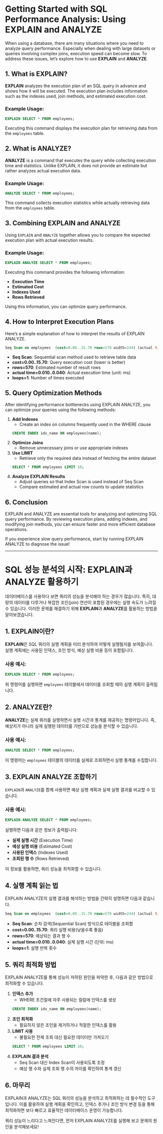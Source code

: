 # Getting Started with SQL Performance Analysis: Using EXPLAIN and ANALYZE

When using a database, there are many situations where you need to analyze query performance. Especially when dealing with large datasets or queries involving complex joins, execution speed can become slow. To address these issues, let’s explore how to use **EXPLAIN** and **ANALYZE**.

## 1. What is EXPLAIN?
**EXPLAIN** analyzes the execution plan of an SQL query in advance and shows how it will be executed. The execution plan includes information such as the indexes used, join methods, and estimated execution cost.

### Example Usage:
```sql
EXPLAIN SELECT * FROM employees;
```
Executing this command displays the execution plan for retrieving data from the `employees` table.

## 2. What is ANALYZE?
**ANALYZE** is a command that executes the query while collecting execution time and statistics. Unlike EXPLAIN, it does not provide an estimate but rather analyzes actual execution data.

### Example Usage:
```sql
ANALYZE SELECT * FROM employees;
```
This command collects execution statistics while actually retrieving data from the `employees` table.

## 3. Combining EXPLAIN and ANALYZE
Using `EXPLAIN` and `ANALYZE` together allows you to compare the expected execution plan with actual execution results.

### Example Usage:
```sql
EXPLAIN ANALYZE SELECT * FROM employees;
```
Executing this command provides the following information:
- **Execution Time**
- **Estimated Cost**
- **Indexes Used**
- **Rows Retrieved**

Using this information, you can optimize query performance.

## 4. How to Interpret Execution Plans
Here’s a simple explanation of how to interpret the results of EXPLAIN ANALYZE.

```sql
Seq Scan on employees  (cost=0.00..15.70 rows=570 width=244) (actual time=0.010..0.040 rows=10 loops=1)
```
- **Seq Scan**: Sequential scan method used to retrieve table data
- **cost=0.00..15.70**: Query execution cost (lower is better)
- **rows=570**: Estimated number of result rows
- **actual time=0.010..0.040**: Actual execution time (unit: ms)
- **loops=1**: Number of times executed

## 5. Query Optimization Methods
After identifying performance bottlenecks using EXPLAIN ANALYZE, you can optimize your queries using the following methods:

1. **Add Indexes**
   - Create an index on columns frequently used in the WHERE clause
   ```sql
   CREATE INDEX idx_name ON employees(name);
   ```
2. **Optimize Joins**
   - Remove unnecessary joins or use appropriate indexes
3. **Use LIMIT**
   - Retrieve only the required data instead of fetching the entire dataset
   ```sql
   SELECT * FROM employees LIMIT 10;
   ```
4. **Analyze EXPLAIN Results**
   - Adjust queries so that Index Scan is used instead of Seq Scan
   - Compare estimated and actual row counts to update statistics

## 6. Conclusion
EXPLAIN and ANALYZE are essential tools for analyzing and optimizing SQL query performance. By reviewing execution plans, adding indexes, and modifying join methods, you can ensure faster and more efficient database operations.

If you experience slow query performance, start by running EXPLAIN ANALYZE to diagnose the issue!

---


# SQL 성능 분석의 시작: EXPLAIN과 ANALYZE 활용하기

데이터베이스를 사용하다 보면 쿼리의 성능을 분석해야 하는 경우가 많습니다. 특히, 대량의 데이터를 다루거나 복잡한 조인(join) 연산이 포함된 경우에는 실행 속도가 느려질 수 있습니다. 이러한 문제를 해결하기 위해 **EXPLAIN**과 **ANALYZE**를 활용하는 방법을 알아보겠습니다.

## 1. EXPLAIN이란?
**EXPLAIN**은 SQL 쿼리의 실행 계획을 미리 분석하여 어떻게 실행될지를 보여줍니다. 실행 계획에는 사용된 인덱스, 조인 방식, 예상 실행 비용 등이 포함됩니다.

### 사용 예시:
```sql
EXPLAIN SELECT * FROM employees;
```
위 명령어를 실행하면 `employees` 테이블에서 데이터를 조회할 때의 실행 계획이 출력됩니다.

## 2. ANALYZE란?
**ANALYZE**는 실제 쿼리를 실행하면서 실행 시간과 통계를 제공하는 명령어입니다. 즉, 예상치가 아니라 실제 실행된 데이터를 기반으로 성능을 분석할 수 있습니다.

### 사용 예시:
```sql
ANALYZE SELECT * FROM employees;
```
이 명령어는 `employees` 테이블의 데이터를 실제로 조회하면서 실행 통계를 수집합니다.

## 3. EXPLAIN ANALYZE 조합하기
`EXPLAIN`과 `ANALYZE`를 함께 사용하면 예상 실행 계획과 실제 실행 결과를 비교할 수 있습니다.

### 사용 예시:
```sql
EXPLAIN ANALYZE SELECT * FROM employees;
```
실행하면 다음과 같은 정보가 출력됩니다:
- **실제 실행 시간** (Execution Time)
- **예상 실행 비용** (Estimated Cost)
- **사용된 인덱스** (Indexes Used)
- **조회된 행 수** (Rows Retrieved)

이 정보를 활용하면, 쿼리 성능을 최적화할 수 있습니다.

## 4. 실행 계획 읽는 법
EXPLAIN ANALYZE의 실행 결과를 해석하는 방법을 간략히 설명하면 다음과 같습니다.

```sql
Seq Scan on employees  (cost=0.00..15.70 rows=570 width=244) (actual time=0.010..0.040 rows=10 loops=1)
```
- **Seq Scan**: 순차 검색(Sequential Scan) 방식으로 테이블을 조회함
- **cost=0.00..15.70**: 쿼리 실행 비용(낮을수록 좋음)
- **rows=570**: 예상되는 결과 행 수
- **actual time=0.010..0.040**: 실제 실행 시간 (단위: ms)
- **loops=1**: 실행 반복 횟수

## 5. 쿼리 최적화 방법
EXPLAIN ANALYZE를 통해 성능이 저하된 원인을 파악한 후, 다음과 같은 방법으로 최적화할 수 있습니다.

1. **인덱스 추가**
   - WHERE 조건절에 자주 사용되는 컬럼에 인덱스를 생성
   ```sql
   CREATE INDEX idx_name ON employees(name);
   ```
2. **조인 최적화**
   - 필요하지 않은 조인을 제거하거나 적절한 인덱스를 활용
3. **LIMIT 사용**
   - 불필요한 전체 조회 대신 필요한 데이터만 가져오기
   ```sql
   SELECT * FROM employees LIMIT 10;
   ```
4. **EXPLAIN 결과 분석**
   - Seq Scan 대신 Index Scan이 사용되도록 조정
   - 예상 행 수와 실제 조회 행 수의 차이를 확인하여 통계 갱신

## 6. 마무리
EXPLAIN과 ANALYZE는 SQL 쿼리의 성능을 분석하고 최적화하는 데 필수적인 도구입니다. 이를 활용하여 실행 계획을 확인하고, 인덱스 추가나 조인 방식 변경 등을 통해 최적화하면 보다 빠르고 효율적인 데이터베이스 운영이 가능합니다.

쿼리 성능이 느리다고 느껴진다면, 먼저 EXPLAIN ANALYZE를 실행해 보고 문제의 원인을 분석해보세요!

